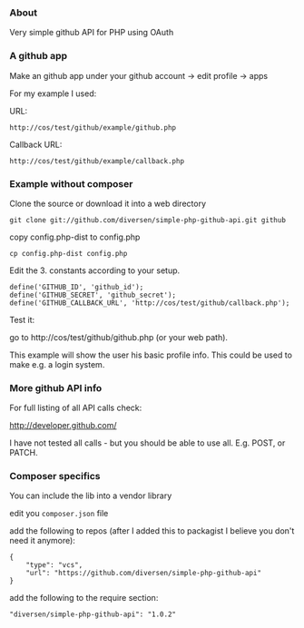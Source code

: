 ### About

Very simple github API for PHP using OAuth

### A github app

Make an github app under your github account -> edit profile -> apps

For my example I used: 

URL:
    
    http://cos/test/github/example/github.php

Callback URL:

    http://cos/test/github/example/callback.php

### Example without composer

Clone the source or download it into a web directory

    git clone git://github.com/diversen/simple-php-github-api.git github

copy config.php-dist to config.php

    cp config.php-dist config.php

Edit the 3. constants according to your setup. 

    define('GITHUB_ID', 'github_id');
    define('GITHUB_SECRET', 'github_secret');
    define('GITHUB_CALLBACK_URL', 'http://cos/test/github/callback.php');

Test it: 

go to http://cos/test/github/github.php (or your web path). 

This example will show the user his basic profile info.
This could be used to make e.g. a login system. 

### More github API info

For full listing of all API calls check: 

http://developer.github.com/

I have not tested all calls - but you should be able to use all. E.g. POST,
or PATCH.

### Composer specifics

You can include the lib into a vendor library

edit you `composer.json` file

add the following to repos (after I added this to packagist I believe you
don't need it anymore):

    {
        "type": "vcs",
        "url": "https://github.com/diversen/simple-php-github-api"
    }



add the following to the require section: 

    "diversen/simple-php-github-api": "1.0.2"

